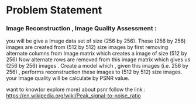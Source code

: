 # Problem Statement
### Image Reconstruction , Image Quality Assessment :
you will be give a Image data set of size (256 by 256). These (256 by 256) images are created from (512 by 512) size images by first removing alternate columns from Image matrix which creates a image of size (512 by 256) Now alternate rows are removed from this image matrix which gives us (256 by 256) images . Create a model which , given this images (i.e. 256 by 256) , performs reconstruction these images to (512 by 512) size images. your Image quality will be calculate by PSNR value.

want to know(or explore more) about psnr follow the link : https://en.wikipedia.org/wiki/Peak_signal-to-noise_ratio
